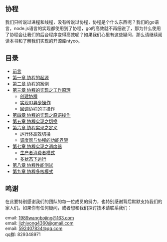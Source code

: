 ## 协程

我们只听说过进程和线程，没有听说过协程，协程是个什么东西呢？我们的go语言，node.js语言的实现都使用到了协程，go的高效就不再细说了，那为什么使用了协程会让我们的后台程序变得高效呢？如果我们心里有这些疑问，那么请继续阅读本书和了解我们实现的开源库ntyco。

## 目录

* [前言](README.md)
* [第一章 协程的起源](chapter1/1_0.md)
* [第二章 协程的案例](chapter2/2_0.md)
* [第三章 协程的实现之工作原理](chapter3/3_0.md)
    * [创建协程](chapter3/3_1.md)
    * [实现IO异步操作](chapter3/3_2.md)
    * [回调协程的子操作](chapter3/3_3.md)
* [第四章 协程的实现之原语操作](chapter4/4_0.md)
* [第五章 协程实现之切换](chapter5/5_0.md)
* [第六章 协程实现之定义](chapter6/6_0.md)
    * [运行体高效切换](chapter6/6_1.md)
    * [调度器与协程的功能界限](chapter6/6_2.md)
* [第七章 协程实现之调度器](chapter7/7_0.md)
    * [生产者消费者模式](chapter7/7_1.md)
    * [多状态下运行](chapter7/7_2.md)
* [第八章 协程性能测试](chapter8/8_0.md)
* [第九章 协程多核模式](chapter9/9_0.md)

## 鸣谢

在此要特别感谢我们的团队的每一位成员的努力，也特别感谢背后默默支持我们的家人们。如果你有任何疑问，或者想和我们探讨技术请联系我们：

email: 1989wangbojing@163.com  
email: lizhiyong4360@gmail.com  
email: 592407834@qq.com  
qq群: 829348971

